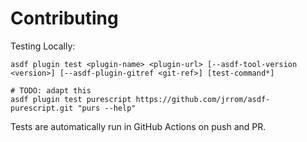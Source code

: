 # Contributing

Testing Locally:

```shell
asdf plugin test <plugin-name> <plugin-url> [--asdf-tool-version <version>] [--asdf-plugin-gitref <git-ref>] [test-command*]

# TODO: adapt this
asdf plugin test purescript https://github.com/jrrom/asdf-purescript.git "purs --help"
```

Tests are automatically run in GitHub Actions on push and PR.
